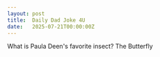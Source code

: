 ```yaml
---
layout: post
title:  Daily Dad Joke 4U
date:   2025-07-21T00:00:00Z
---
```

What is Paula Deen's favorite insect? The Butterfly
